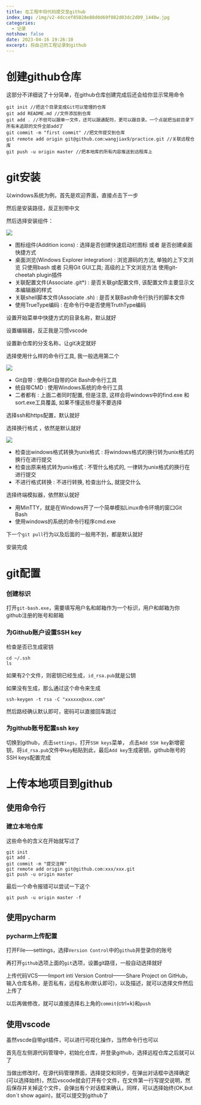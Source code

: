 ```yaml
---
title: 在工程中将代码提交至github
index_img: /img/v2-4dccef85028e88d0d69f082d03dc2d09_1440w.jpg
categories:
  - 记录
notshow: false
date: 2023-04-16 19:26:10
excerpt: 将自己的工程记录到github
---
```

# 创建github仓库
这部分不详细说了十分简单，在github仓库创建完成后还会给你显示常用命令
```
git init //把这个目录变成Git可以管理的仓库
git add README.md //文件添加到仓库
git add . //不但可以跟单一文件，还可以跟通配符，更可以跟目录。一个点就把当前目录下所有未追踪的文件全部add了 
git commit -m "first commit" //把文件提交到仓库
git remote add origin git@github.com:wangjiax9/practice.git //关联远程仓库
git push -u origin master //把本地库的所有内容推送到远程库上
```
# git安装

以windows系统为例，首先是欢迎界面，直接点击下一步

然后是安装路径，反正别带中文

然后选择安装组件：

![](安装组件.png)

+ 图标组件(Addition icons) : 选择是否创建快速启动栏图标 或者 是否创建桌面快捷方式
+ 桌面浏览(Windows Explorer integration) : 浏览源码的方法, 单独的上下文浏览 只使用bash 或者 只用Git GUI工具; 高级的上下文浏览方法 使用git-cheetah plugin插件
+ 关联配置文件(Associate .git*) : 是否关联git配置文件, 该配置文件主要显示文本编辑器的样式
+ 关联shell脚本文件(Associate .sh) : 是否关联Bash命令行执行的脚本文件
+ 使用TrueType编码 : 在命令行中是否使用TruthType编码

设置开始菜单中快捷方式的目录名称，默认就好

设置编辑器，反正我是习惯vscode

设置新仓库的分支名称，让git决定就好

选择使用什么样的命令行工具, 我一般选用第二个

![](命令行.png)

+ Git自带 : 使用Git自带的Git Bash命令行工具
+ 统自带CMD : 使用Windows系统的命令行工具
+ 二者都有 : 上面二者同时配置, 但是注意, 这样会将windows中的find.exe 和 sort.exe工具覆盖, 如果不懂这些尽量不要选择

选择ssh和https配置，默认就好

选择换行格式 ，依然是默认就好

![](换行格式.png)

+ 检查出windows格式转换为unix格式 : 将windows格式的换行转为unix格式的换行在进行提交
+ 检查出原来格式转为unix格式 : 不管什么格式的, 一律转为unix格式的换行在进行提交
+ 不进行格式转换 : 不进行转换, 检查出什么, 就提交什么

选择终端模拟器，依然默认就好

+ 用MinTTY，就是在Windows开了一个简单模拟Linux命令环境的窗口Git Bash
+ 使用windows的系统的命令行程序cmd.exe

下一个`git pull`行为以及后面的一般用不到，都是默认就好

安装完成

# git配置
### 创建标识
打开`git-bash.exe`，需要填写用户名和邮箱作为一个标识，用户和邮箱为你github注册的账号和邮箱
### 为Github账户设置SSH key
检查是否已生成密钥
```
cd ~/.ssh
ls
```
如果有2个文件，则密钥已经生成，`id_rsa.pub`就是公钥

如果没有生成，那么通过这个命令来生成
```
ssh-keygen -t rsa -C "xxxxxx@xxx.com"
```
然后路经确认默认即可，密码可以直接回车跳过

### 为github账号配置ssh key
切换到github，点击`settings`，打开`SSH keys`菜单， 点击`Add SSH key`新增密钥，将`id_rsa.pub`文件中`key`粘贴到此，最后`Add key`生成密钥，github账号的SSH keys配置完成

# 上传本地项目到github
## 使用命令行
### 建立本地仓库
这些命令的含义在开始就写过了
```
git init
git add .
git commit -m "提交注释"
git remote add origin git@github.com:xxx/xxx.git
git push -u origin master
```
最后一个命令报错可以尝试一下这个
```
git push -u origin master -f
```
## 使用pycharm
### pycharm上传配置
打开File—–settings，选择`Version Control`中的`github`并登录你的账号

再打开`github`选项上面的`git`选项，设置git路径，一般自动选择就好

上传代码VCS——Import inti Version Control——–Share Project on GitHub，输入仓库名称，是否私有，远程名称(默认即可)，以及描述，就可以选择文件然后上传了

以后再做修改，就可以直接选择右上角的`commit`(ctrl+k)和`push`

## 使用vscode
虽然vscde自带git插件，可以进行可视化操作，当然命令行也可以

首先在左侧源代码管理中，初始化仓库，并登录github，选择远程仓库之后就可以了

当做出修改时，在源代码管理界面，选择提交和同步，在弹出对话框中选择确定(可以选择始终)，然后vscode就会打开有个文件，在文件第一行写提交说明，然后保存并关掉这个文件，会弹出有个对话框来确认，同样，可以选择始终(OK,but don`t show again)，就可以提交到github了
